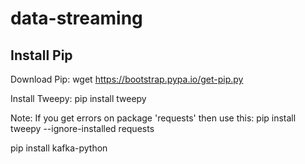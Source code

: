 # data-streaming


## Install Pip

Download Pip:
wget https://bootstrap.pypa.io/get-pip.py

Install Tweepy:
pip install tweepy

Note: If you get errors on package 'requests' then use this:
pip install tweepy --ignore-installed requests

pip install kafka-python

